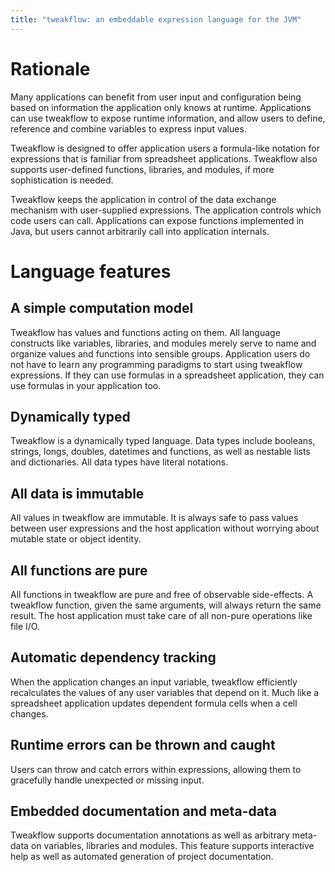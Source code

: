 ```yaml
---
title: "tweakflow: an embeddable expression language for the JVM"
---
```


# Rationale

Many applications can benefit from user input and configuration being based on information the application only knows at runtime. Applications can use tweakflow to expose runtime information, and allow users to define, reference and combine variables to express input values.

Tweakflow is designed to offer application users a formula-like notation for expressions that is familiar from spreadsheet applications. Tweakflow also supports user-defined functions, libraries, and modules, if more sophistication is needed.

Tweakflow keeps the application in control of the data exchange mechanism with user-supplied expressions. The application controls which code users can call. Applications can expose functions implemented in Java, but users cannot arbitrarily call into application internals.

# Language features

## A simple computation model
Tweakflow has values and functions acting on them. All language constructs like variables, libraries, and modules merely serve to name and organize values and functions into sensible groups. Application users do not have to learn any programming paradigms to start using tweakflow expressions. If they can use formulas in a spreadsheet application, they can use formulas in your application too.

## Dynamically typed
Tweakflow is a dynamically typed language. Data types include booleans, strings, longs, doubles, datetimes and functions, as well as nestable lists and dictionaries. All data types have literal notations.

## All data is immutable
All values in tweakflow are immutable. It is always safe to pass values between user expressions and the host application without worrying about mutable state or object identity.

## All functions are pure
All functions in tweakflow are pure and free of observable side-effects. A tweakflow function, given the same arguments, will always return the same result. The host application must take care of all non-pure operations like file I/O.

## Automatic dependency tracking
When the application changes an input variable, tweakflow efficiently recalculates the values of any user variables that depend on it. Much like a spreadsheet application updates dependent formula cells when a cell changes.

## Runtime errors can be thrown and caught
Users can throw and catch errors within expressions, allowing them to gracefully handle unexpected or missing input.

## Embedded documentation and meta-data
Tweakflow supports documentation annotations as well as arbitrary meta-data on variables, libraries and modules. This feature supports interactive help as well as automated generation of project documentation.
